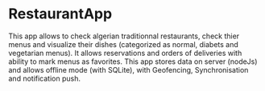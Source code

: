 # RestaurantApp
This app allows to check algerian traditionnal restaurants, check thier menus and visualize their dishes (categorized as normal, diabets and vegetarian menus). It allows reservations and orders of deliveries with ability to mark menus as favorites. This app stores data on server (nodeJs) and allows offline mode (with SQLite), with Geofencing, Synchronisation and notification push.
